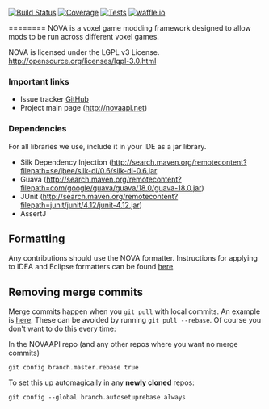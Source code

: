 [![Build Status](https://img.shields.io/travis/NOVA-Team/NOVA-Core.svg?style=flat-square)](https://travis-ci.org/NOVA-Team/NOVA-Core)
[![Coverage](https://img.shields.io/codecov/c/github/NOVA-Team/NOVA-Core.svg?style=flat-square)](https://codecov.io/github/NOVA-Team/NOVA-Core)
[![Tests](https://img.shields.io/jenkins/t/http/ci.novaapi.net/NOVA-Core.svg?style=flat-square)](http://ci.novaapi.net/job/NOVA-Core/lastCompletedBuild/testReport/)
[![waffle.io](https://img.shields.io/badge/tracker-waffle.io-blue.svg?style=flat-square)](https://waffle.io/NOVA-Team/NOVA-Core)

========
NOVA is a voxel game modding framework designed to allow mods to be run across different voxel games.

NOVA is licensed under the LGPL v3 License.
http://opensource.org/licenses/lgpl-3.0.html

### Important links
* Issue tracker [GitHub](https://github.com/NOVA-Team/NOVA-Core/issues)
* Project main page (http://novaapi.net)

### Dependencies
For all libraries we use, include it in your IDE as a jar library.

* Silk Dependency Injection (http://search.maven.org/remotecontent?filepath=se/jbee/silk-di/0.6/silk-di-0.6.jar
* Guava (http://search.maven.org/remotecontent?filepath=com/google/guava/guava/18.0/guava-18.0.jar)
* JUnit (http://search.maven.org/remotecontent?filepath=junit/junit/4.12/junit-4.12.jar)
* AssertJ

Formatting
----------
Any contributions should use the NOVA formatter. Instructions for applying to IDEA and Eclipse formatters can be found [here](http://novaapi.net/docs/NOVA%20Development/Formatting/).

Removing merge commits
----------------------
Merge commits happen when you `git pull` with local commits. An example is [here](http://git.io/bseX).
These can be avoided by running `git pull --rebase`. Of course you don't want to do this every time:

In the NOVAAPI repo (and any other repos where you want no merge commits)
```
git config branch.master.rebase true
```

To set this up automagically in any __newly cloned__ repos:

```
git config --global branch.autosetuprebase always
```
